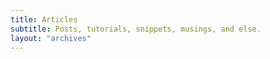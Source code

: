 ```yaml
---
title: Articles
subtitle: Posts, tutorials, snippets, musings, and else.
layout: "archives"
---
```

